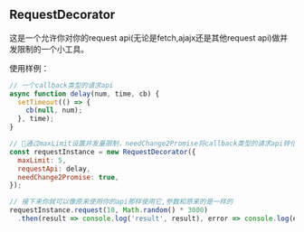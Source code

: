 ## RequestDecorator

这是一个允许你对你的request api(无论是fetch,ajajx还是其他request api)做并发限制的一个小工具。

使用样例：

```javascript
// 一个callback类型的请求api
async function delay(num, time, cb) {
  setTimeout(() => {
    cb(null, num);
  }, time);
}

// 通过maxLimit设置并发量限制，needChange2Promise将callback类型的请求api转化为promise类型的。
const requestInstance = new RequestDecorator({
  maxLimit: 5,
  requestApi: delay,
  needChange2Promise: true,
});

// 接下来你就可以像原来使用你的api那样使用它,参数和原来的是一样的
requestInstance.request(10, Math.random() * 3000)
  .then(result => console.log('result', result), error => console.log(error))
```
